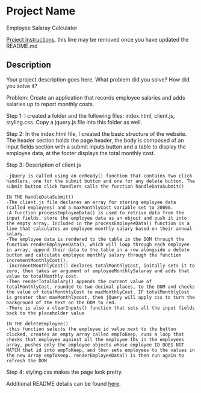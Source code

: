# Project Name

Employee Salaray Calculator

[Project Instructions](./INSTRUCTIONS.md), this line may be removed once you have updated the README.md

## Description

Your project description goes here. What problem did you solve? How did you solve it?

Problem: Create an application that records employee salaries and adds salaries up to report monthly costs. 

Step 1: I created a folder and the following files: index.html, client.js, styling.css. Copy a jquery.js file into this folder as well. 

Step 2: In the index.html file, I created the basic structure of the website. The header section holds the page header, the body is composed of an input fields section with a submit inputs button and a table to display the employee data, at the footer displays the total monthly cost.

Step 3: Description of client.js

    -jQuery is called using an onReady() function that contains two click handlers, one for the submit button and one for any delete button. The submit button click handlers calls the function handleDataSubmit()

    IN THE handleDataSubmit()
    -The client.js file declares an array for storing employee data (called employees) and a maxMonthlyCost variable set to 20000. 
    -A function processEmployeeData() is used to retrive data from the input fields, store the employee data as an object and push it into the empty array. Included in the processEmployeeData() function is a line that calculates an employee monthly salary based on their annual salary.
    -The employee data is rendered to the table in the DOM through the function renderEmployeeData(), which will loop through each employee in array, append their data to the table in a row alongside a delete button and calculate employee monthly salary through the function incrementMonthlyCost(). 
    -incrementMonthlyCost() declares totalMonthlyCost, initally sets it to zero, then takes an argument of employeeMonthlySalaray and adds that value to totalMonthly cost. 
    -Then renderTotalSalary() appends the current value of totalMonthlyCost, rounded to two decimal places, to the DOM and checks the value of totalMonthlyCost to maxMonthlyCost. IF totalMonthlyCost is greater than maxMonthlycost, then jQuery will apply css to turn the background of the text on the DOM to red. 
    -There is also a clearInputs() function that sets all the input fields back to the placeholder value

    IN THE deleteEmployee()
    -this function selects the employee id value next to the button clicked, creates an empty array called empToKeep, runs a loop that checks that employee against all the employee IDs in the employees array, pushes only the employee objects whose employee ID DOES NOT MATCH that id into empToKeep, and then sets employees to the values in the new array empToKeep. renderEmployeeData() is then run again to refresh the DOM

Step 4: styling.css makes the page look pretty.   



Additional README details can be found [here](https://github.com/PrimeAcademy/readme-template/blob/master/README.md).
